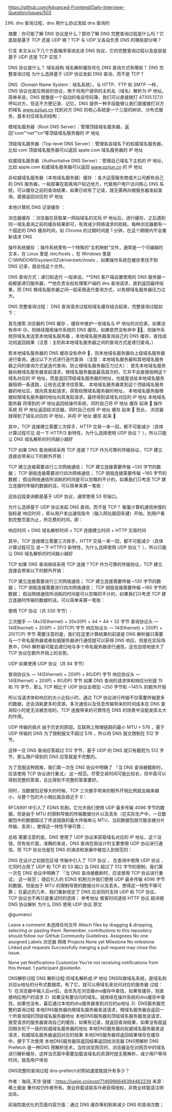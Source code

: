 https://github.com/Advanced-Frontend/Daily-Interview-Question/issues/502

196. dns 查询过程，dns 用什么协议发起 dns 查询的

摘要：你可能了解 DNS 协议是什么？那你了解 DNS 完整查询过程是什么吗？它底层是基于 TCP 还是 UDP 喃？TCP 与 UDP 又各自负责 DNS 的哪些部分喃？

引言
本文从以下几个方面循序渐进走进 DNS 协议、它的完整查询过程以及底层是基于 UDP 还是 TCP 实现？

DNS 协议是什么？
域名结构
域名解析缓存优化
DNS 查询方式有哪些？
DNS 完整查询过程
为什么选择基于 UDP 协议发起 DNS 查询，而不是 TCP？

DNS（Domain Name System：域名系统），与 HTTP、FTP 和 SMTP 一样，DNS 协议也是应用层的协议，用于将用户提供的主机名（域名）解析为 IP 地址。
简单来说，DNS 就像是一个自动的电话号码簿，我们可以直接拨打 47.105.127.0 呼叫对方，但这不方便记录、记忆，DNS 提供一种手段能够让我们直接拨打对方的域名 www.pzijun.cn 找到对方
DNS 的核心系统是一个三层的树状、分布式服务，基本对应域名的结构：

根域名服务器（Root DNS Server）：管理顶级域名服务器，返回“com”“net”“cn”等顶级域名服务器的 IP 地址

顶级域名服务器（Top-level DNS Server）：管理各自域名下的权威域名服务器，比如 com 顶级域名服务器可以返回 apple.com 域名服务器的 IP 地址

权威域名服务器（Authoritative DNS Server）：管理自己域名下主机的 IP 地址，比如 apple.com 权威域名服务器可以返回 www.pzijun.cn 的 IP 地址

非权威域名服务器（本地域名服务器）缓存 ：各大运营服务商或大公司都有自己的 DNS 服务器，一般部署在距离用户较近地方，代替用户用户访问核心 DNS 系统，可以缓存之前的查询结果，如果已经有了记录，就无需再向根服务器发起查询，直接返回对应的 IP 地址

本地计算机 DNS 记录缓存 ：

浏览器缓存 ：浏览器在获取某一网站域名的实际 IP 地址后，进行缓存，之后遇到同一域名查询之前的缓存结果即可，有效减少网络请求的损耗。每种浏览器都有一个固定的 DNS 缓存时间，如 Chrome 的过期时间是 1 分钟，在这个期限内不会重新请求 DNS

操作系统缓存 ：操作系统里有一个特殊的“主机映射”文件，通常是一个可编辑的文本，在 Linux 里是 /etc/hosts ，在 Windows 里是C:\WINDOWS\system32\drivers\etc\hosts ，如果操作系统在缓存里找不到 DNS 记录，就会找这个文件。

DNS 查询方式：递归和迭代
一般来说，**DNS 客户端设置使用的 DNS 服务器一般都是递归服务器，**他负责全权处理客户端的 dns 查询请求，直到返回最终结果，而 DNS 根域名服务器之间一般采用迭代查询方式，以免根域名服务器压力过大。

DNS 完整查询过程：
DNS 查询请求过程和域名缓存结合起来，完整查询过程如下：

首先搜索 浏览器的 DNS 缓存 ，缓存中维护一张域名与 IP 地址的对应表，如果没有命中 😢，则继续搜索操作系统的 DNS 缓存。如果依然没有命中 🤦‍♀️，则操作系统将域名发送至本地域名服务器 ，本地域名服务器查询自己的 DNS 缓存，查找成功则返回结果（注意：主机和本地域名服务器之间的查询方式是递归查询。）

若本地域名服务器的 DNS 缓存没有命中 🤦‍，则本地域名服务器向上级域名服务器进行查询，通过以下方式进行迭代查询 （注意：本地域名服务器和其他域名服务器之间的查询方式是迭代查询，防止根域名服务器压力过大）：
首先本地域名服务器向根域名服务器发起请求，根域名服务器是最高层次的，它并不会直接指明这个域名对应的 IP 地址，而是返回顶级域名服务器的地址，也就是说给本地域名服务器指明一条道路，让他去这里寻找答案。
本地域名服务器拿到这个顶级域名服务器的地址后，就向其发起请求，获取权限域名服务器的地址。
本地域名服务器根据权限域名服务器的地址向其发起请求，最终得到该域名对应的 IP 地址
本地域名服务器 将得到的 IP 地址返回给操作系统，同时自己将 IP 地址 缓存 起来 📝
操作系统 将 IP 地址返回给浏览器，同时自己也将 IP 地址 缓存 起来 📝
至此， 浏览器 就得到了域名对应的 IP 地址，并将 IP 地址 缓存 起来 📝

其中，TCP 连接建立需要三次挥手，HTTP 交易一来一回，都不可能减少（具体计算过程可见 说一下 HTTP/3 新特性，为什么选择使用 UDP 协议？ ），所以只能让 DNS 域名解析的时间越小越好

TCP
如果 DNS 查询继续采用 TCP 连接？TCP 作为可靠的传输协议，TCP 建立连接会带来以下的额外开销：

TCP 建立连接需要进行三次网络通信；
TCP 建立连接需要传输 ~130 字节的数据；
TCP 销毁连接需要进行四次网络通信；
TCP 销毁连接需要传输 ~160 字节的数据；
假设网络通信所消耗的时间是可以忽略的不计的，如果我们只考虑 TCP 建立连接时传输的数据的话，可以简单来算一笔账：

这些远程查询都是基于 UDP 协议，通常使用 53 号端口。

为什么选择基于 UDP 协议发起 DNS 查询，而不是 TCP？
衡量计算机通信快慢的指标是 响应时间 ，即从用户发出通信指令（输入网址敲回车键）开始，到用户看到完整页面为止，所花费的时间。即：

响应时间 = DNS 域名解析时间 + TCP 连接建立时间 + HTTP 交易时间

其中，TCP 连接建立需要三次挥手，HTTP 交易一来一回，都不可能减少（具体计算过程可见 说一下 HTTP/3 新特性，为什么选择使用 UDP 协议？ ），所以只能让 DNS 域名解析的时间越小越好

TCP
如果 DNS 查询继续采用 TCP 连接？TCP 作为可靠的传输协议，TCP 建立连接会带来以下的额外开销：

TCP 建立连接需要进行三次网络通信；
TCP 建立连接需要传输 ~130 字节的数据；
TCP 销毁连接需要进行四次网络通信；
TCP 销毁连接需要传输 ~160 字节的数据；
假设网络通信所消耗的时间是可以忽略的不计的，如果我们只考虑 TCP 建立连接时传输的数据的话，可以简单来算一笔账：

使用 TCP 协议（共 330 字节）:

三次握手 — 14x3(Ethernet) + 20x3(IP) + 44 + 44 + 32 字节
查询协议头 — 14(Ethernet) + 20(IP) + 20(TCP) 字节
响应协议头 — 14(Ethernet) + 20(IP) + 20(TCP) 字节
需要注意的是，我们在这里计算结果的前提是 DNS 解析器只需要与一个命名服务器或者权威服务器进行通信就可以获得 DNS 响应，但是在实际场景中，DNS 解析器可能会递归地与多个命名服务器进行通信，这也加倍地放大了 TCP 协议在额外开销上的劣势。

UDP
如果使用 UDP 协议（共 84 字节）

查询协议头 — 14(Ethernet) + 20(IP) + 8(UDP) 字节
响应协议头 — 14(Ethernet) + 20(IP) + 8(UDP) 字节
如果 DNS 查询的请求体和响应分别是 15 和 70 字节，那么 TCP 相比于 UDP 协议会增加 ~250 字节和 ~145% 的额外开销

所以当请求体和响应的大小比较小时，通过 TCP 协议进行传输不仅需要传输更多的数据，还会消耗更多的资源，多次通信以及信息传输带来的时间成本在 DNS 查询较小时是无法被忽视的，TCP 连接带来的可靠性在 DNS 的场景中没能发挥太大的作用。

UDP 传输的弱点
由于历史的原因，互联网上物理链路的最小 MTU = 576 ，基于 UDP 传输的 DNS 为了限制报文不超过 576 ，所以将 DNS 报文限制在 512 字节。

这样一旦 DNS 查询应答超过 512 字节，基于 UDP 的 DNS 就只有截短为 512 字节，那么用户得到的 DNS 应答就是不完整的。

为了克服这种困难，我们第一次在 DNS 协议中明确了 『当 DNS 查询被截断时，应该使用 TCP 协议进行重试』 这一规范。尽管交易时间可能比较长，但毕竟可以得到完整的答案，总比得到不完整的答案要好。

同时，当数据包足够大的时候，TCP 三次握手带来的额外开销比例就会越来越小，与整个包的大小相比就会趋近于 0：

RFC6891 中引入了 EDNS 机制，它允许我们使用 UDP 最多传输 4096 字节的数据，但是由于 MTU 的限制导致的传输数据分片以及丢失（在实际生产中，一旦数据包中的数据超过了传送链路的最大传输单元 MTU，当前数据包就可能会被分片传输、丢弃），使得这一特性不够可靠；

总结
需要注意的是，DNS 使用了 UDP 协议来获取域名对应的 IP 地址，这个没错，但有些片面，准确的来说，DNS 查询在刚设计时主要使用 UDP 协议进行通信，而 TCP 协议也是在 DNS 的演进和发展中被加入到规范的：

DNS 在设计之初就在区域 传输中引入了 TCP 协议 ， 在查询中使用 UDP 协议 ，它同时占用了 UDP 和 TCP 的 53 端口
当 DNS 超过了 512 字节的限制，我们第一次在 DNS 协议中明确了 『当 DNS 查询被截断时，应该使用 TCP 协议进行重试』 这一规范；
随后引入的 EDNS 机制允许我们使用 UDP 最多传输 4096 字节的数据，但是由于 MTU 的限制导致的数据分片以及丢失，使得这一特性不够可靠；
在最近的几年，我们重新规定了 DNS 应该同时支持 UDP 和 TCP 协议，TCP 协议也不再只是重试时的选择；
参考地址
极客时间透视 HTTP 协议
超详细 DNS 协议解析
为什么 DNS 使用 UDP 协议
原文

@guonanci

Leave a comment
未选择任何文件
Attach files by dragging & dropping, selecting or pasting them.
Remember, contributions to this repository should follow our GitHub Community Guidelines.
Assignees
No one assigned
Labels
浏览器
网络
Projects
None yet
Milestone
No milestone
Linked pull requests
Successfully merging a pull request may close this issue.

None yet
Notifications
Customize
You’re not receiving notifications from this thread.
1 participant
@sisterAn



DNS解析过程
DNS 解析过程:将域名解析成 IP 地址
DNS叫做域名系统，是域名和对应ip地址的分布式数据库。有了它，就可以用域名来访问对应的服务器
过程：
1）在浏览器中输入后url后，会优先在浏览器dns缓存中查找，如果有缓存，则直接响应用户的请求
2）如果没有要访问的域名，就继续在操作系统的dns缓存中查找，如果也没有，最后通过本地的dns服务器查到对应的ip地址
3）DNS服务器完整的查询过程
本地DNS服务器向根域名服务器发送请求，根域名服务器会返回一个所查询域的顶级域名服务器地址
本地DNS服务器向顶级域名服务器发送请求，接受请求的服务器查询自己的缓存，如果有记录，就返回查询结果，如果没有就返回相关的下一级的权威域名服务器的地址
本地DNS服务器向权威域名服务器发送请求，权威域名服务器返回对应的结果
本地DNS服务器将返回结果保存在缓存中，便于下次使用
本地DNS服务器将返回结果返回给浏览器
DNS预解析
DNS Prefetch 是一种DNS 预解析技术，当你浏览网页时，浏览器会在对网页中的域名进行解析缓存，这样当页面中需要加载该域名的资源时就无需解析，减少用户等待时间，提高用户体验
 <link rel="dns-prefetch" href="//hhh.images.test.com.cn">
DNS完整的查询过程
dns-prefetch对网站速度能提升有多少？


作者：海阔_天空
链接：https://juejin.cn/post/7146996646394462239
来源：稀土掘金
著作权归作者所有。商业转载请联系作者获得授权，非商业转载请注明出处。

前端性能优化的页面内容方面：通过 DNS 缓存等机制来减少 DNS 的查询次数；

